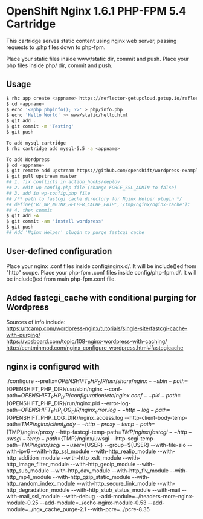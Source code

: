 # OpenShift Nginx 1.6.1 PHP-FPM 5.4 Cartridge
This cartridge serves static content using nginx web server, passing requests to .php files down to php-fpm.

Place your static files inside www/static dir, commit and push.
Place your php files inside php/ dir, commit and push.

## Usage

```bash
$ rhc app create <appname> https://reflector-getupcloud.getup.io/reflect?github=ranib/openshift-nginx-php-fpm-fastcgi
$ cd <appname>
$ echo '<?php phpinfo(); ?>' > php/info.php
$ echo 'Hello World' >> www/static/hello.html
$ git add .
$ git commit -m 'Testing'
$ git push

To add mysql cartridge
$ rhc cartridge add mysql-5.5 -a <appname>

To add Wordpress
$ cd <appname>
$ git remote add upstream https://github.com/openshift/wordpress-example
$ git pull upstream master
## 1. fix conflicts in action_hooks/deploy
## 2. edit wp-config.php file (change FORCE_SSL_ADMIN to false)
## 3. add in wp-config.php file
## /** path to fastcgi cache directory for Nginx Helper plugin */
## define('RT_WP_NGINX_HELPER_CACHE_PATH','/tmp/nginx/nginx-cache');
## 4. then commit
$ git add -A
$ git commit -am 'install wordpress'
$ git push
## Add 'Nginx Helper' plugin to purge fastcgi cache
```

## User-defined configuration

Place your nginx .conf files inside config/nginx.d/. It will be include()ed from "http" scope.
Place your php-fpm .conf files inside config/php-fpm.d/. It will be include()ed from main php-fpm.conf file.

## Added fastcgi_cache with conditional purging for Wordpress
Sources of info include:<br>
https://rtcamp.com/wordpress-nginx/tutorials/single-site/fastcgi-cache-with-purging/<br>
https://vpsboard.com/topic/108-nginx-wordpress-with-caching/<br>
http://centminmod.com/nginx_configure_wordpress.html#fastcgicache

## nginx is configured with
./configure --prefix=${OPENSHIFT_PHP_DIR}/usr/share/nginx --sbin-path=${OPENSHIFT_PHP_DIR}/usr/sbin/nginx --conf-path=${OPENSHIFT_PHP_DIR}/configuration/etc/nginx.conf --pid-path=${OPENSHIFT_PHP_DIR}/run/nginx.pid --error-log-path=${OPENSHIFT_PHP_LOG_DIR}/nginx_error.log --http-log-path=${OPENSHIFT_PHP_LOG_DIR}/nginx_access.log --http-client-body-temp-path=${TMP}/nginx/client_body --http-proxy-temp-path=${TMP}/nginx/proxy --http-fastcgi-temp-path=${TMP}/nginx/fastcgi --http-uwsgi-temp-path=${TMP}/nginx/uwsgi --http-scgi-temp-path=${TMP}/nginx/scgi --user=${USER} --group=${USER} --with-file-aio --with-ipv6 --with-http_ssl_module --with-http_realip_module --with-http_addition_module --with-http_xslt_module --with-http_image_filter_module --with-http_geoip_module --with-http_sub_module --with-http_dav_module --with-http_flv_module --with-http_mp4_module --with-http_gzip_static_module --with-http_random_index_module --with-http_secure_link_module --with-http_degradation_module --with-http_stub_status_module --with-mail --with-mail_ssl_module --with-debug --add-module=../headers-more-nginx-module-0.25 --add-module=../echo-nginx-module-0.53 --add-module=../ngx_cache_purge-2.1 --with-pcre=../pcre-8.35
